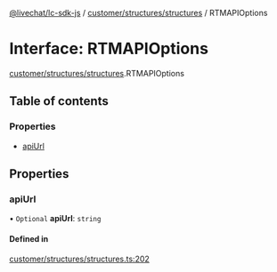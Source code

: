 [@livechat/lc-sdk-js](../README.md) / [customer/structures/structures](../modules/customer_structures_structures.md) / RTMAPIOptions

# Interface: RTMAPIOptions

[customer/structures/structures](../modules/customer_structures_structures.md).RTMAPIOptions

## Table of contents

### Properties

- [apiUrl](customer_structures_structures.RTMAPIOptions.md#apiurl)

## Properties

### apiUrl

• `Optional` **apiUrl**: `string`

#### Defined in

[customer/structures/structures.ts:202](https://github.com/livechat/lc-sdk-js/blob/25e113d/src/customer/structures/structures.ts#L202)
